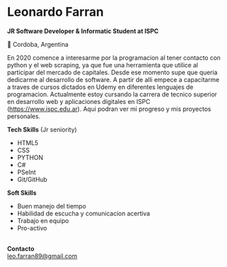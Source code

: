 <H1>Leonardo Farran</H1>

<b>JR Software Developer & Informatic Student at ISPC</b>

📍 Cordoba, Argentina</BR>

En 2020 comence a interesarme por la programacion al tener contacto con python y el web scraping, ya que fue una herramienta que utilice al participar del mercado de capitales. Desde ese momento supe que queria dedicarme al desarrollo de software. A partir de alli empece a capacitarme a traves de cursos dictados en Udemy en diferentes lenguajes de programacion. Actualmente estoy cursando la carrera de tecnico superior en desarrollo web y aplicaciones digitales en ISPC (https://www.ispc.edu.ar).
Aqui podran ver mi progreso y mis proyectos personales.

<b>Tech Skills</b> (Jr seniority)</BR>
<ul>
<li>HTML5</li>
<li>CSS</li>
<li>PYTHON</li>
<li>C#</li>
<li>PSeInt</li>
<li>Git/GitHub</li>
</ul>


<b>Soft Skills</b></BR>
<ul>
<li>Buen manejo del tiempo</li>
<li>Habilidad de escucha y comunicacion acertiva</li>
<li>Trabajo en equipo</li>
<li>Pro-activo</li>
</ul>
</BR>
<b>Contacto</b></BR>
<a href="mailto:leo.farran89@gmail.com">leo.farran89@gmail.com</a>
